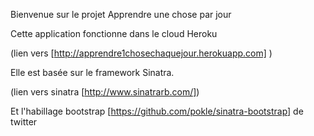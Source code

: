 Bienvenue sur le projet Apprendre une chose par jour 

Cette application fonctionne dans le cloud Heroku

(lien vers [http://apprendre1chosechaquejour.herokuapp.com] )

Elle est basée sur le framework Sinatra.

(lien vers sinatra [http://www.sinatrarb.com/])

Et l'habillage bootstrap [https://github.com/pokle/sinatra-bootstrap] de twitter   
